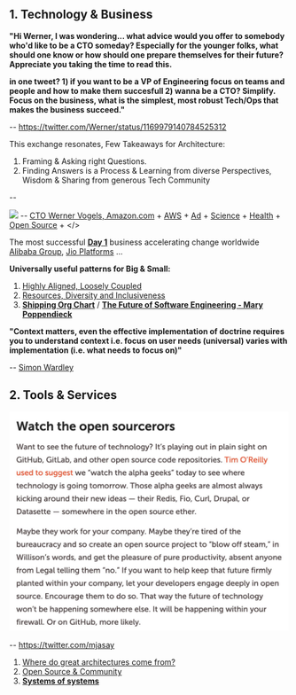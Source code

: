 ## 1. Technology & Business

**"Hi Werner, I was wondering... what advice would you offer to somebody who'd like to be a CTO someday? Especially for the younger folks, what should one know or how should one prepare themselves for their future? Appreciate you taking the time to read this.**

**in one tweet? 1) if you want to be a VP of Engineering focus on teams and people and how to make them succesfull 2) wanna be a CTO? Simplify.  Focus on the business, what is the simplest, most robust Tech/Ops that makes the business succeed."**

-- https://twitter.com/Werner/status/1169979140784525312

This exchange resonates, Few Takeaways for Architecture:

1. Framing & Asking right Questions.
2. Finding Answers is a Process & Learning from diverse Perspectives, Wisdom & Sharing from generous Tech Community

-- 

![](images/Werner.png)
-- [CTO Werner Vogels, Amazon.com](https://queue.acm.org/detail.cfm?id=1142065) + [AWS](https://aws.amazon.com/) + [Ad](https://advertising.amazon.com/) + [Science](https://www.amazon.science/) + [Health](https://amazon.care/) + [Open Source](https://amzn.github.io/) + </>

The most successful [**Day 1**](https://www.sec.gov/Archives/edgar/data/1018724/000119312517120198/d373368dex991.htm) business accelerating change worldwide [Alibaba Group](https://en.wikipedia.org/wiki/Alibaba_Group), [Jio Platforms](https://en.wikipedia.org/wiki/Jio_Platforms) ...

**Universally useful patterns for Big & Small:**
1. [Highly Aligned, Loosely Coupled](https://jobs.netflix.com/culture)
2. [Resources, Diversity and Inclusiveness](https://github.com/jamiehannaford/diversity)
3. [**Shipping Org Chart**](https://lightstep.com/blog/the-only-good-reason-to-adopt-microservices/) / [**The Future of Software Engineering - Mary Poppendieck**](https://www.youtube.com/watch?v=6K4ljFZWgW8)

**"Context matters, even the effective implementation of doctrine requires you to understand context i.e. focus on user needs (universal) varies with implementation (i.e. what needs to focus on)"** 

-- [Simon Wardley](https://twitter.com/swardley)


## 2. Tools & Services
![](images/open%20source.jpeg)

-- https://twitter.com/mjasay

1. [Where do great architectures come from?](https://www.oreilly.com/radar/where-do-great-architectures-come-from/)
2. [Open Source & Community](https://www.youtube.com/watch?v=jiaLsxjBeOQ)
3. [**Systems of systems**](Patterns/Stuff.md)
